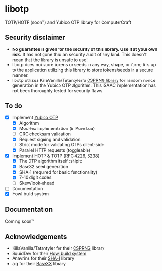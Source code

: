 # libotp

TOTP/HOTP (soon™) and Yubico OTP library for ComputerCraft

## Security disclaimer

- **No guarantee is given for the security of this library. Use it at your own risk.** It has not gone thru an security audit of any kind. This doesn't mean that the library is unsafe to use!!
- libotp does not store tokens or seeds in any way, shape, or form; it is up to the application utilizing this library to store tokens/seeds in a secure manner.
- libotp utilizes KillaVanilla/Tatantyler's [CSPRNG library](https://pastebin.com/D1th4Htw) for random nonce generation in the Yubico OTP algorithm. This ISAAC implementation has not been thoroughly tested for security flaws.

## To do

- [x] Implement [Yubico OTP](https://developers.yubico.com/OTP/)
  - [x] Algorithm
  - [x] ModHex implementation (in Pure Lua)
  - [ ] CRC checksum validation
  - [x] Request signing and validation
  - [ ] Strict mode for validating OTPs client-side
  - [x] Parallel HTTP requests (toggleable)
- [x] Implement HOTP & TOTP (RFC [4226](https://tools.ietf.org/html/rfc4226), [6238](https://tools.ietf.org/html/rfc6238))
  - [x] The OTP algorithm itself :shipit:
  - [x] Base32 seed generation
  - [x] SHA-1 (required for basic functionality)
  - [x] 7-10 digit codes
  - [ ] Skew/look-ahead
- [ ] Documentation
- [x] Howl build system

## Documentation

Coming soon™

## Acknowledgements

- KillaVanilla/Tatantyler for their [CSPRNG](https://pastebin.com/D1th4Htw) library
- SquidDev for their [Howl build system](https://github.com/SquidDev-CC/Howl)
- Anavrins for their [SHA-1](https://pastebin.com/SfL7vxP3) library
- aiq for their [BaseXX](https://github.com/aiq/basexx) library
